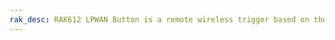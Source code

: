 ```yaml
---
rak_desc: RAK612 LPWAN Button is a remote wireless trigger based on the LoRaWAN protocol. It offers long-range wireless connectivity, long battery life, and four programmable buttons, making it suitable for several Smart Home applications.
---
```


<rk-redirect to="/Product-Categories/WisNode/RAK612/Overview/" />
